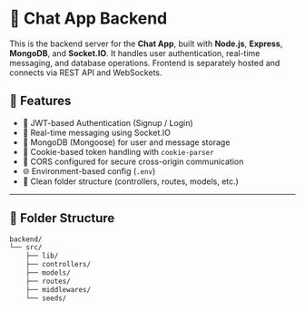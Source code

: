 # 💬 Chat App Backend

This is the backend server for the **Chat App**, built with **Node.js**, **Express**, **MongoDB**, and **Socket.IO**. It handles user authentication, real-time messaging, and database operations. Frontend is separately hosted and connects via REST API and WebSockets.

## 🚀 Features

- 🔐 JWT-based Authentication (Signup / Login)
- 📩 Real-time messaging using Socket.IO
- 🧠 MongoDB (Mongoose) for user and message storage
- 🍪 Cookie-based token handling with `cookie-parser`
- 🔄 CORS configured for secure cross-origin communication
- 🌐 Environment-based config (`.env`)
- 📁 Clean folder structure (controllers, routes, models, etc.)

---

## 📁 Folder Structure

```bash
backend/
└── src/
    ├── lib/
    ├── controllers/
    ├── models/
    ├── routes/
    ├── middlewares/
    └── seeds/
